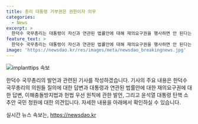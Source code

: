```yaml
---
title: 총리 대통령 거부권은 권한이자 의무
categories:
  - News
excerpt: >
  한덕수 국무총리는 대통령이 자신과 연관된 법률안에 대해 재의요구권을 행사하면 안 된다는 야당 주장에 대통령이 가진 권한은 동시에 의무라고 반박했다. 또한, 이해충돌방지법과 관련하여 헌법이 우선이라며 거부권 행사에 대해 어려움을 표현했다. 그러나 윤석열 대통령 탄핵 청원에 대해 상식적인 의원들이 합리적 판단을 할 것이라며 신뢰를 밝혔다.
feature_text: >
  한덕수 국무총리는 대통령이 자신과 연관된 법률안에 대해 재의요구권을 행사하면 안 된다는 야당 주장에 대통령이 가진 권한은 동시에 의무라고 반박했다. 또한, 이해충돌방지법과 관련하여 헌법이 우선이라며 거부권 행사에 대해 어려움을 표현했다. 그러나 윤석열 대통령 탄핵 청원에 대해 상식적인 의원들이 합리적 판단을 할 것이라며 신뢰를 밝혔다.
image: 'https://newsdao.kr/res/images/meta/newsdao_breakingnews.jpg'
---
```


<p><img src="https://newsdao.kr/res/images/meta/newsdao_breakingnews.jpg" alt="implanttips 속보" /></p>

<p>한덕수 국무총리의 발언과 관련된 기사를 작성하겠습니다. 기사의 주요 내용은 한덕수 국무총리의 의원들 질의에 대한 답변과 대통령과 연관된 법률안에 대한 재의요구권에 대한 답변, 이해충돌방지법과 헌법 우선 원칙에 관한 발언, 그리고 윤석열 대통령 탄핵 소추안 국민 청원에 대한 의견입니다. 자세한 내용을 아래에서 확인하실 수 있습니다.</p>
실시간 뉴스 속보는, <a href="https://newsdao.kr" rel="dofollow">https://newsdao.kr</a>


